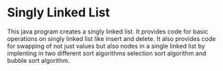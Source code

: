 # Singly Linked List
This java program creates a singly linked list.
It provides code for basic operations on singly linked list like insert and delete.
It also provides code for swapping of not just values but also nodes in a single linked list by implenting in two different sort algorithms
selection sort algorithm and bubble sort algorithm.
